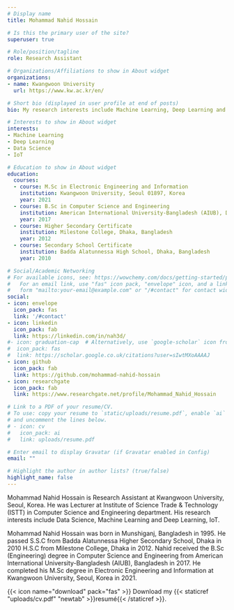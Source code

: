 ```yaml
---
# Display name
title: Mohammad Nahid Hossain

# Is this the primary user of the site?
superuser: true

# Role/position/tagline
role: Research Assistant

# Organizations/Affiliations to show in About widget
organizations:
- name: Kwangwoon University
  url: https://www.kw.ac.kr/en/

# Short bio (displayed in user profile at end of posts)
bio: My research interests include Machine Learning, Deep Learning and Data Science.

# Interests to show in About widget
interests:
- Machine Learning
- Deep Learning
- Data Science
- IoT

# Education to show in About widget
education:
  courses:
  - course: M.Sc in Electronic Engineering and Information
    institution: Kwangwoon University, Seoul 01897, Korea
    year: 2021
  - course: B.Sc in Computer Science and Engineering
    institution: American International University-Bangladesh (AIUB), Dhaka, Bangladesh
    year: 2017
  - course: Higher Secondary Certificate
    institution: Milestone College, Dhaka, Bangladesh
    year: 2012
  - course: Secondary School Certificate
    institution: Badda Alatunnessa High School, Dhaka, Bangladesh
    year: 2010

# Social/Academic Networking
# For available icons, see: https://wowchemy.com/docs/getting-started/page-builder/#icons
#   For an email link, use "fas" icon pack, "envelope" icon, and a link in the
#   form "mailto:your-email@example.com" or "/#contact" for contact widget.
social:
- icon: envelope
  icon_pack: fas
  link: '/#contact'
- icon: linkedin
  icon_pack: fab
  link: https://linkedin.com/in/nah3d/
#- icon: graduation-cap  # Alternatively, use `google-scholar` icon from `ai` icon pack
#  icon_pack: fas
#  link: https://scholar.google.co.uk/citations?user=sIwtMXoAAAAJ
- icon: github
  icon_pack: fab
  link: https://github.com/mohammad-nahid-hossain
- icon: researchgate
  icon_pack: fab
  link: https://www.researchgate.net/profile/Mohammad_Nahid_Hossain

# Link to a PDF of your resume/CV.
# To use: copy your resume to `static/uploads/resume.pdf`, enable `ai` icons in `params.toml`, 
# and uncomment the lines below.
# - icon: cv
#   icon_pack: ai
#   link: uploads/resume.pdf

# Enter email to display Gravatar (if Gravatar enabled in Config)
email: ""

# Highlight the author in author lists? (true/false)
highlight_name: false
---
```


Mohammad Nahid Hossain is Research Assistant at Kwangwoon University, Seoul, Korea. He was Lecturer at Institute of Science Trade & Technology (ISTT) in Computer Science and Engineering department. His research interests include Data Science, Machine Learning and Deep Learning, IoT.

Mohammad Nahid Hossain was born in Munshiganj, Bangladesh in 1995. He passed S.S.C from Badda Alatunnessa Higher Secondary School, Dhaka in 2010 H.S.C from Milestone College, Dhaka in 2012. Nahid received the B.Sc (Engineering) degree in Computer Science and Engineering from American International University-Bangladesh (AIUB), Bangladesh in 2017. He completed his M.Sc degree in Electronic Engineering and Information at Kwangwoon University, Seoul, Korea in 2021.


{{< icon name="download" pack="fas" >}} Download my {{< staticref "uploads/cv.pdf" "newtab" >}}resumé{{< /staticref >}}.
